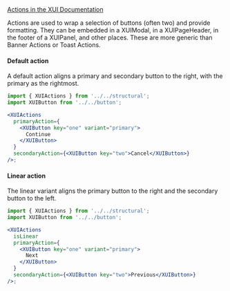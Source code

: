 <div class="xui-margin-vertical">
	<a href="../section-components-controls-button.html#components-controls-button-12" isDocLink>Actions in the XUI Documentation</a>
</div>

Actions are used to wrap a selection of buttons (often two) and provide formatting. They can be embedded in a XUIModal, in a XUIPageHeader, in the footer of a XUIPanel, and other places. These are more generic than Banner Actions or Toast Actions.

#### Default action

A default action aligns a primary and secondary button to the right, with the primary as the rightmost.

```jsx harmony
import { XUIActions } from '../../structural';
import XUIButton from '../../button';

<XUIActions
  primaryAction={
    <XUIButton key="one" variant="primary">
      Continue
    </XUIButton>
  }
  secondaryAction={<XUIButton key="two">Cancel</XUIButton>}
/>;
```

#### Linear action

The linear variant aligns the primary button to the right and the secondary button to the left.

```jsx harmony
import { XUIActions } from '../../structural';
import XUIButton from '../../button';

<XUIActions
  isLinear
  primaryAction={
    <XUIButton key="one" variant="primary">
      Next
    </XUIButton>
  }
  secondaryAction={<XUIButton key="two">Previous</XUIButton>}
/>;
```
